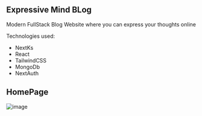 ## Expressive Mind BLog

Modern FullStack Blog Website where you can express your thoughts online

Technologies used:
- NextKs
- React
- TailwindCSS
- MongoDb
- NextAuth

## HomePage
![image](https://github.com/Lienkulet/Expressive-Mind/assets/104018505/6feaef42-cb27-4d5d-8a64-6ebd8982ebf2)
